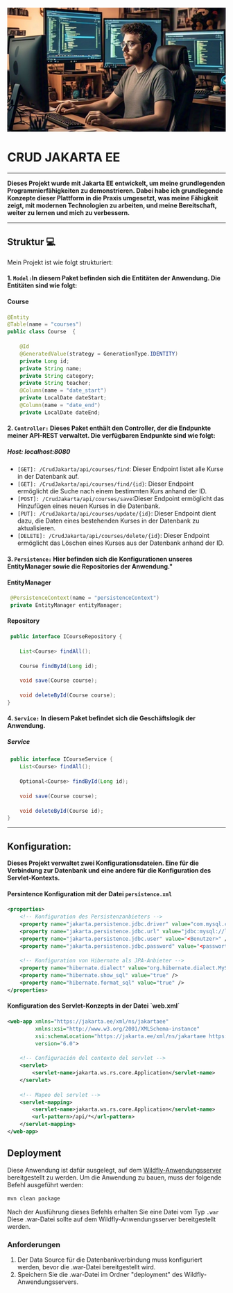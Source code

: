 ![Project image](assets/Bild.jpeg)

# CRUD JAKARTA EE
___

**Dieses Projekt wurde mit Jakarta EE entwickelt, um meine grundlegenden Programmierfähigkeiten zu demonstrieren. Dabei habe ich grundlegende Konzepte dieser Plattform in die Praxis umgesetzt, was meine Fähigkeit zeigt, mit modernen Technologien zu arbeiten, und meine Bereitschaft, weiter zu lernen und mich zu verbessern.**
___
## Struktur 💻
Mein Projekt ist wie folgt strukturiert:
#### 1. `Model:`In diesem Paket befinden sich die Entitäten der Anwendung. Die Entitäten sind wie folgt:
#### Course

```java
@Entity
@Table(name = "courses")
public class Course  {

    @Id
    @GeneratedValue(strategy = GenerationType.IDENTITY)
    private Long id;
    private String name;
    private String category;
    private String teacher;
    @Column(name = "date_start")
    private LocalDate dateStart;
    @Column(name = "date_end")
    private LocalDate dateEnd;

```

#### 2. `Controller:` Dieses Paket enthält den Controller, der die Endpunkte meiner API-REST verwaltet. Die verfügbaren Endpunkte sind wie folgt:

##### Host: localhost:8080

 * `[GET]: /CrudJakarta/api/courses/find`: Dieser Endpoint listet alle Kurse in der Datenbank auf.
 * `[GET]: /CrudJakarta/api/courses/find/{id}`: Dieser Endpoint ermöglicht die Suche nach einem bestimmten Kurs anhand der ID.
 * `[POST]: /CrudJakarta/api/courses/save`:Dieser Endpoint ermöglicht das Hinzufügen eines neuen Kurses in die Datenbank.
 * `[PUT]: /CrudJakarta/api/courses/update/{id}`: Dieser Endpoint dient dazu, die Daten eines bestehenden Kurses in der Datenbank zu aktualisieren.
 * `[DELETE]: /CrudJakarta/api/courses/delete/{id}`: Dieser Endpoint ermöglicht das Löschen eines Kurses aus der Datenbank anhand der ID.

#### 3. `Persistence:` Hier befinden sich die Konfigurationen unseres EntityManager sowie die Repositories der Anwendung."
 
#### EntityManager
```java
 @PersistenceContext(name = "persistenceContext")
 private EntityManager entityManager;
```

#### Repository
```java
 public interface ICourseRepository {

    List<Course> findAll();
    
    Course findById(Long id);

    void save(Course course);

    void deleteById(Course course);
}
```

#### 4. `Service:` In diesem Paket befindet sich die Geschäftslogik der Anwendung.
##### Service
```java
 public interface ICourseService {
    List<Course> findAll();
    
    Optional<Course> findById(Long id);
    
    void save(Course course);
    
    void deleteById(Course id);
}
```
___

## Konfiguration: 
**Dieses Projekt verwaltet zwei Konfigurationsdateien. Eine für die Verbindung zur Datenbank und eine andere für die Konfiguration des Servlet-Kontexts.**

#### Persintence Konfiguration mit der Datei `persistence.xml`

```xml
<properties>
    <!-- Konfiguration des Persistenzanbieters -->
    <property name="jakarta.persistence.jdbc.driver" value="com.mysql.cj.jdbc.Driver" />
    <property name="jakarta.persistence.jdbc.url" value="jdbc:mysql://localhost:3306/<Datenbank>" />
    <property name="jakarta.persistence.jdbc.user" value="<Benutzer>" />
    <property name="jakarta.persistence.jdbc.password" value="<passwort>" />

    <!-- Konfiguration von Hibernate als JPA-Anbieter -->
    <property name="hibernate.dialect" value="org.hibernate.dialect.MySQLDialect" />
    <property name="hibernate.show_sql" value="true" />
    <property name="hibernate.format_sql" value="true" />
</properties>
```

#### Konfiguration des Servlet-Konzepts in der Datei `web.xml´
```xml
<web-app xmlns="https://jakarta.ee/xml/ns/jakartaee"
         xmlns:xsi="http://www.w3.org/2001/XMLSchema-instance"
         xsi:schemaLocation="https://jakarta.ee/xml/ns/jakartaee https://jakarta.ee/xml/ns/jakartaee/web-app_6_0.xsd"
         version="6.0">

    <!-- Configuración del contexto del servlet -->
    <servlet>
        <servlet-name>jakarta.ws.rs.core.Application</servlet-name>
    </servlet>

    <!-- Mapeo del servlet -->
    <servlet-mapping>
        <servlet-name>jakarta.ws.rs.core.Application</servlet-name>
        <url-pattern>/api/*</url-pattern>
    </servlet-mapping>
</web-app>
```
## Deployment

Diese Anwendung ist dafür ausgelegt, auf dem [Wildfly-Anwendungsserver](https://www.wildfly.org/) bereitgestellt zu werden.
Um die Anwendung zu bauen, muss der folgende Befehl ausgeführt werden:
```bash
mvn clean package
```
Nach der Ausführung dieses Befehls erhalten Sie eine Datei vom Typ `.war`
Diese .war-Datei sollte auf dem Wildfly-Anwendungsserver bereitgestellt werden.

### Anforderungen
1. Der Data Source für die Datenbankverbindung muss konfiguriert werden, bevor die .war-Datei bereitgestellt wird.
2. Speichern Sie die .war-Datei im Ordner "deployment" des Wildfly-Anwendungsservers.